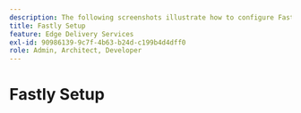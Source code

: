 ```yaml
---
description: The following screenshots illustrate how to configure Fastly to deliver content. Essential settings are marked with a red circle.
title: Fastly Setup
feature: Edge Delivery Services
exl-id: 90986139-9c7f-4b63-b24d-c199b4d4dff0
role: Admin, Architect, Developer
---
```

# Fastly Setup

<!-- this id is not in snippets.md! {{$include 6b65e1ea-8645-4b2e-a1b6-d330f9849bb0}} -->
